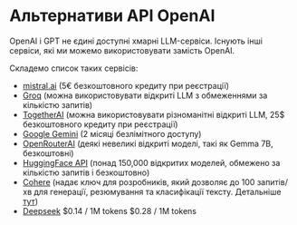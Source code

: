 # Альтернативи API OpenAI

OpenAI і GPT не єдині доступні хмарні LLM-сервіси.
Існують інші сервіси, які ми можемо використовувати замість OpenAI.

Складемо список таких сервісів:

* [mistral.ai](https://mistral.ai) (5€ безкоштовного кредиту при реєстрації)
* [Groq](https://console.groq.com) (можна використовувати відкриті LLM з обмеженнями за кількістю запитів)
* [TogetherAI](https://api.together.ai) (можна використовувати різноманітні відкриті LLM, 25$ безкоштовного кредиту при реєстрації)
* [Google Gemini](https://ai.google.dev/gemini-api/docs/get-started/tutorial?lang=python) (2 місяці безлімітного доступу)
* [OpenRouterAI](https://openrouter.ai/) (деякі невеликі відкриті моделі, такі як Gemma 7B, безкоштовні)
* [HuggingFace API](https://huggingface.co/docs/api-inference/index) (понад 150,000 відкритих моделей, обмежено за кількістю запитів і безкоштовно)
* [Cohere](https://cohere.com/) (надає ключ для розробників, який дозволяє до 100 запитів/хв для генерації, резюмування та класифікації тексту. Детальніше [тут](https://cohere.com/blog/free-developer-tier-announcement))
* [Deepseek](https://chat.deepseek.com/coder) $0.14 / 1M tokens $0.28 / 1M tokens